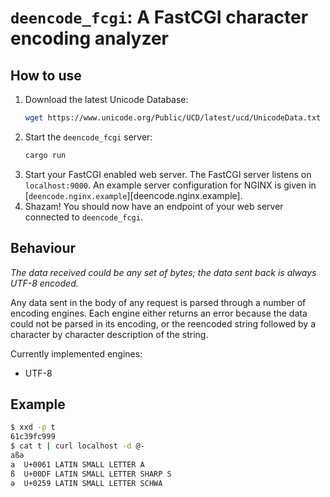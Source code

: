 # `deencode_fcgi`: A FastCGI character encoding analyzer

## How to use

1. Download the latest Unicode Database:
   ```bash
   wget https://www.unicode.org/Public/UCD/latest/ucd/UnicodeData.txt
   ```
2. Start the `deencode_fcgi` server:
   ```bash
   cargo run
   ```
3. Start your FastCGI enabled web server. The FastCGI server listens on
   `localhost:9000`. An example server configuration for NGINX is given in
   [`deencode.nginx.example`][deencode.nginx.example].
4. Shazam! You should now have an endpoint of your web server connected to
   `deencode_fcgi`.

## Behaviour

*The data received could be any set of bytes; the data sent back is always UTF-8
encoded.*

Any data sent in the body of any request is parsed through a number of encoding 
engines. Each engine either returns an error because the data could not be
parsed in its encoding, or the reencoded string followed by a character by
character description of the string.

Currently implemented engines:
* UTF-8

## Example

```bash
$ xxd -p t
61c39fc999
$ cat t | curl localhost -d @-
aßə
a  U+0061 LATIN SMALL LETTER A
ß  U+00DF LATIN SMALL LETTER SHARP S
ə  U+0259 LATIN SMALL LETTER SCHWA
```
